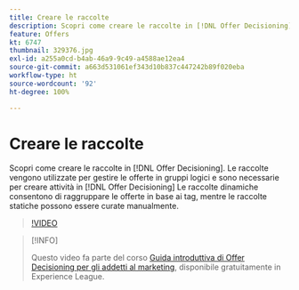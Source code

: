 ```yaml
---
title: Creare le raccolte
description: Scopri come creare le raccolte in [!DNL Offer Decisioning]. Alle raccolte vengono associate delle regole di idoneità che consentono di mostrarle solo ai clienti rilevanti.
feature: Offers
kt: 6747
thumbnail: 329376.jpg
exl-id: a255a0cd-b4ab-46a9-9c49-a4588ae12ea4
source-git-commit: a663d531061ef343d10b837c447242b89f020eba
workflow-type: ht
source-wordcount: '92'
ht-degree: 100%

---
```


# Creare le raccolte

Scopri come creare le raccolte in [!DNL Offer Decisioning]. Le raccolte vengono utilizzate per gestire le offerte in gruppi logici e sono necessarie per creare attività in [!DNL Offer Decisioning] Le raccolte dinamiche consentono di raggruppare le offerte in base ai tag, mentre le raccolte statiche possono essere curate manualmente.

>[!VIDEO](https://video.tv.adobe.com/v/329376?quality=12&learn=on)

>[!INFO]
>
> Questo video fa parte del corso [Guida introduttiva di Offer Decisioning per gli addetti al marketing](https://experienceleague.adobe.com/?recommended=ExperiencePlatform-U-1-2020.1.offerdecisioning), disponibile gratuitamente in Experience League.
